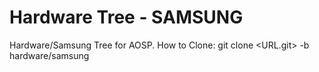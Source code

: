 # Hardware Tree - SAMSUNG
Hardware/Samsung Tree for AOSP.
How to Clone: git clone <URL.git> -b hardware/samsung
